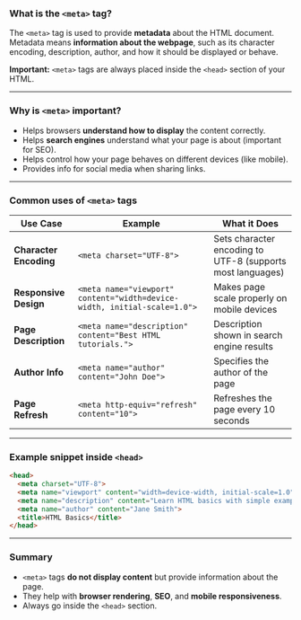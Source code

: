 ### What is the `<meta>` tag?

The `<meta>` tag is used to provide **metadata** about the HTML document.
Metadata means **information about the webpage**, such as its character encoding, description, author, and how it should be displayed or behave.

**Important:** `<meta>` tags are always placed inside the `<head>` section of your HTML.

---

### Why is `<meta>` important?

* Helps browsers **understand how to display** the content correctly.
* Helps **search engines** understand what your page is about (important for SEO).
* Helps control how your page behaves on different devices (like mobile).
* Provides info for social media when sharing links.

---

### Common uses of `<meta>` tags

| Use Case               | Example                                                                  | What it Does                                               |
| ---------------------- | ------------------------------------------------------------------------ | ---------------------------------------------------------- |
| **Character Encoding** | `<meta charset="UTF-8">`                                                 | Sets character encoding to UTF-8 (supports most languages) |
| **Responsive Design**  | `<meta name="viewport" content="width=device-width, initial-scale=1.0">` | Makes page scale properly on mobile devices                |
| **Page Description**   | `<meta name="description" content="Best HTML tutorials.">`               | Description shown in search engine results                 |
| **Author Info**        | `<meta name="author" content="John Doe">`                                | Specifies the author of the page                           |
| **Page Refresh**       | `<meta http-equiv="refresh" content="10">`                               | Refreshes the page every 10 seconds                        |

---

### Example snippet inside `<head>`

```html
<head>
  <meta charset="UTF-8">
  <meta name="viewport" content="width=device-width, initial-scale=1.0">
  <meta name="description" content="Learn HTML basics with simple examples.">
  <meta name="author" content="Jane Smith">
  <title>HTML Basics</title>
</head>
```

---

### Summary

* `<meta>` tags **do not display content** but provide information about the page.
* They help with **browser rendering**, **SEO**, and **mobile responsiveness**.
* Always go inside the `<head>` section.